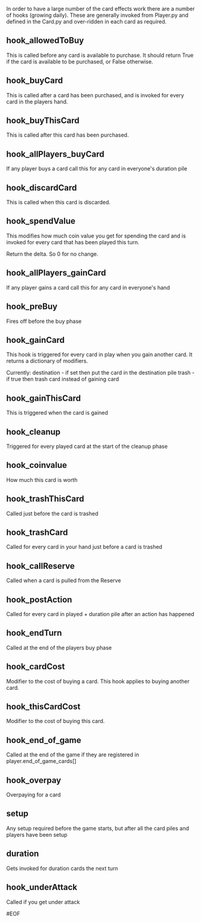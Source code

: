 In order to have a large number of the card effects work there are a number of hooks (growing daily).
These are generally invoked from Player.py and defined in the Card.py and over-ridden in each card as required.

hook_allowedToBuy
----------------
This is called before any card is available to purchase.
It should return True if the card is available to be purchased, or False otherwise.

hook_buyCard
------------
This is called after a card has been purchased, and is invoked for
every card in the players hand.

hook_buyThisCard
------------
This is called after this card has been purchased.

hook_allPlayers_buyCard
---------------
If any player buys a card call this for any card in everyone's duration pile


hook_discardCard
----------------
This is called when this card is discarded.

hook_spendValue
---------------
This modifies how much coin value you get for spending the card and
is invoked for every card that has been played this turn.

Return the delta. So 0 for no change.

hook_allPlayers_gainCard
---------------
If any player gains a card call this for any card in everyone's hand

hook_preBuy
-----------
Fires off before the buy phase

hook_gainCard
-------------
This hook is triggered for every card in play when you gain
another card.
It returns a dictionary of modifiers.

Currently:
    destination - if set then put the card in the destination pile
    trash - if true then trash card instead of gaining card

hook_gainThisCard
-------------
This is triggered when the card is gained

hook_cleanup
------------
Triggered for every played card at the start of the cleanup phase

hook_coinvalue
--------------
How much this card is worth

hook_trashThisCard
--------------
Called just before the card is trashed

hook_trashCard
--------------
Called for every card in your hand just before a card is trashed

hook_callReserve
--------------
Called when a card is pulled from the Reserve

hook_postAction
---------------
Called for every card in played + duration pile after an action has happened

hook_endTurn
------------
Called at the end of the players buy phase

hook_cardCost
------------
Modifier to the cost of buying a card. This hook applies to buying another card.

hook_thisCardCost
-----------------
Modifier to the cost of buying this card.

hook_end_of_game
----------------
Called at the end of the game if they are registered in player.end_of_game_cards[]

hook_overpay
------------
Overpaying for a card

setup
-----
Any setup required before the game starts, but after all the card piles and players have been setup

duration
--------
Gets invoked for duration cards the next turn

hook_underAttack
----------------
Called if you get under attack

#EOF

